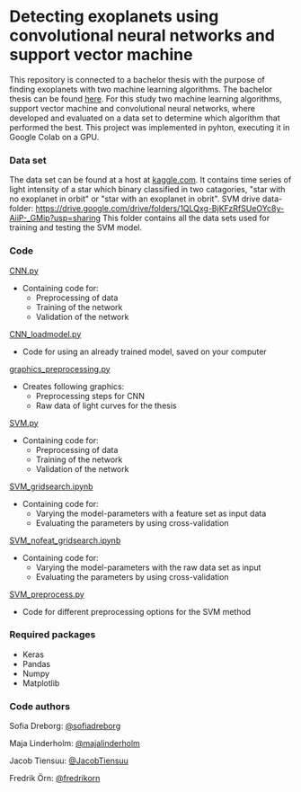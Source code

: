 # Detecting exoplanets using convolutional neural networks and support vector machine
This repository is connected to a bachelor thesis with the purpose of finding exoplanets with two machine learning algorithms. The bachelor thesis can be found [here](). For this study two machine learning algorithms, support vector machine and convolutional neural networks, where developed and evaluated on a data set to determine which algorithm that performed the best. This project was implemented in pyhton, executing it in Google Colab on a GPU.

### Data set
The data set can be found at a host at [kaggle.com](https://www.kaggle.com/keplersmachines/kepler-labelled-time-series-data?fbclid=IwAR04asE3i9QKo9SZru88wCxPsh-EIYYqUUN_8PMu1TdA_k0x5MM1dNg3OPg). It contains time series of light intensity of a star which binary classified in two catagories, "star with no exoplanet in orbit" or "star with an exoplanet in obrit". 
SVM drive data-folder:
https://drive.google.com/drive/folders/1QLQxg-BjKFzRfSUeOYc8y-AiiP-_GMip?usp=sharing
This folder contains all the data sets used for training and testing the SVM model. 

### Code
[CNN.py](https://github.com/precisit/kex-exoplanet/blob/master/CNN.py)
* Containing code for: 
  - Preprocessing of data
  - Training of the network
  - Validation of the network
  
[CNN_loadmodel.py](https://github.com/precisit/kex-exoplanet/blob/master/CNN_loadmodel.py) 
* Code for using an already trained model, saved on your computer

[graphics_preprocessing.py](https://github.com/precisit/kex-exoplanet/blob/master/graphics_preprocessing.py)
* Creates following graphics: 
  - Preprocessing steps for CNN
  - Raw data of light curves for the thesis
  
[SVM.py](https://github.com/precisit/kex-exoplanet/blob/master/SVM.py)
* Containing code for: 
  - Preprocessing of data
  - Training of the network
  - Validation of the network

[SVM_gridsearch.ipynb](https://github.com/precisit/kex-exoplanet/blob/master/SVM_gridsearch.ipynb)
* Containing code for:
  - Varying the model-parameters with a feature set as input data
  - Evaluating the parameters by using cross-validation


[SVM_nofeat_gridsearch.ipynb](https://github.com/precisit/kex-exoplanet/blob/master/SVM_nofeat_gridsearch.ipynb)
* Containing code for:
  - Varying the model-parameters with the raw data set as input
  - Evaluating the parameters by using cross-validation

[SVM_preprocess.py](https://github.com/precisit/kex-exoplanet/blob/master/SVM_preprocess.py)
* Code for different preprocessing options for the SVM method

### Required packages
* Keras
* Pandas
* Numpy
* Matplotlib

### Code authors
Sofia Dreborg: [@sofiadreborg](https://github.com/sofiadreborg)

Maja Linderholm: [@majalinderholm](https://github.com/majalinderholm)

Jacob Tiensuu: [@JacobTiensuu](https://github.com/JacobTiensuu)

Fredrik Örn: [@fredrikorn](https://github.com/fredrikorn)
